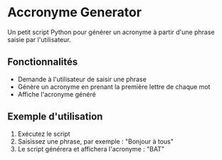 # Accronyme Generator

Un petit script Python pour générer un acronyme à partir d'une phrase saisie par l'utilisateur.

## Fonctionnalités

* Demande à l'utilisateur de saisir une phrase
* Génère un acronyme en prenant la première lettre de chaque mot
* Affiche l'acronyme généré

## Exemple d'utilisation

1. Exécutez le script
2. Saisissez une phrase, par exemple : "Bonjour à tous"
3. Le script générera et affichera l'acronyme : "BAT"